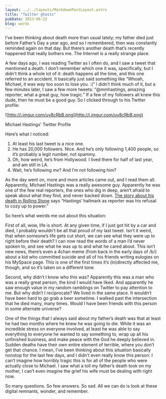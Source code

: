 ```yaml
---
layout: ../../layouts/MarkdownPostLayout.astro
title: "Twitter ghosts"
pubDate: 2013-06-22
blog: words
---
```



I’ve been thinking about death more than usual lately; my father died just before Father’s Day a year ago, and so I remembered, then was constantly reminded again on that day. But there’s another death that’s recently happened that really bothers me. The Internet is a really strange place.

A few days ago, I was reading Twitter as I often do, and I saw a tweet that mentioned a death. I don’t remember which one it was, specifically, but I didn’t think a whole lot of it: death happens all the time, and this one referred to an accident. It basically just said something like “Whoah, Michael, it was way too soon to lose you. :(” I didn’t think much of it, but a few minutes later, I saw a few more tweets: “@mmhastings, amazing reporter, what a great guy, how tragic.” If a few of my followers all knew this dude, then he must be a good guy. So I clicked through to his Twitter profile:

![http://i.imgur.com/uy8cRbB.png](http://i.imgur.com/uy8cRbB.png)

Michael Hastings’ Twitter Profile

Here’s what I noticed:

1. At least his last tweet is a nice one.
2. He has 20,000 followers. Nice. And he’s only following 1,400 people, so it’s probably a legit number, not spammy.
3. Oh, how weird, he’s from Hollywood. I lived there for half of last year, and am still in LA.
4. Wait, he’s following *me*? And I’m not following him?

As the day went on, more and more articles came out, and I read them all. Apparently, Michael Hastings was a really awesome guy. Apparently he was one of the few real reporters, the ones who dig in deep, aren’t afraid to speak about what they find, and never backed down. [The story about his death in Rolling Stone](http://www.rollingstone.com/politics/news/michael-hastings-rolling-stone-contributor-dead-at-33-20130618) says “Hastings’ hallmark as reporter was his refusal to cozy up to power.”

So here’s what weirds me out about this situation:

First of all, wow, life is short. At any given time, if I just got hit by a car and died, I probably wouldn’t be all that proud of my last tweet. Isn’t it weird, that when someone’s life gets cut short, we can see what they were up to right before their death? I can now read the words of a man I’d never spoken to, and see what he was up to and what he cared about. This isn’t new news, there’s even a 4chan meme (from back in the early days of /b/) about a kid who committed suicide and all of his friends writing eulogies on his MySpace page. This is one of the first times it’s (in)directly affected me, though, and so it’s taken on a different tone.

Second, why didn’t I know who this was? Apparently this was a man who was a really great person, the kind I would have liked. And apparently he saw enough value in my random ramblings on Twitter to pay attention to me. But why didn’t I reciprocate? We lived in the same place. It wouldn’t have been hard to go grab a beer sometime. I walked past the intersection that he died many, many times. Would I have been friends with this person in some alternate universe?

One of the things that I always said about my father’s death was that at least he had two months where he knew he was going to die. While it was an incredible stress on everyone involved, at least he was able to say everything to everyone he wanted to say something to, wrap up all his unfinished business, and make peace with the God he deeply believed in. Sudden deaths have their own entire element of terrible, where you don’t get that chance. I mean, I’ve been thinking about this situation basically nonstop for the last few days, and I didn’t even really know this person: I can’t imagine how horribly tragic this is for all of the people who were actually close to Michael. I saw what a toll my father’s death took on my mother, I can’t even imagine the grief his wife must be dealing with right now.

So many questions. So few answers. So sad. All we can do is look at these digital remnants, wonder, and remember.
